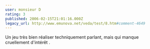 ```yaml
---
user: monsieur D
rating: 3
published: 2006-02-15T21:01:16.000Z
legacy_url: http://www.emunova.net/veda/test/8.htm#comment-4649
---
```

Un jeu très bien réaliser techniquement parlant, mais qui manque cruellement d'intérêt .